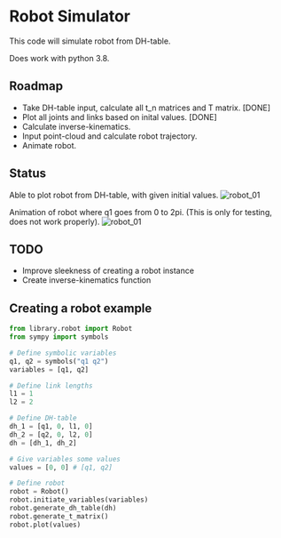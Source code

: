 # Robot Simulator
This code will simulate robot from DH-table.

Does work with python 3.8.

## Roadmap
- Take DH-table input, calculate all t_n matrices and T matrix. [DONE]
- Plot all joints and links based on inital values. [DONE]
- Calculate inverse-kinematics.
- Input point-cloud and calculate robot trajectory.
- Animate robot. 

## Status
Able to plot robot from DH-table, with given initial values.
![robot_01](https://github.com/martinmaeland/Robot_Simulator/blob/master/media/robot_01.png)

Animation of robot where q1 goes from 0 to 2pi. (This is only for testing, does not work properly).
![robot_01](https://github.com/martinmaeland/Robot_Simulator/blob/master/media/robot_01.gif)

## TODO
- Improve sleekness of creating a robot instance
- Create inverse-kinematics function

## Creating a robot example

```python
from library.robot import Robot
from sympy import symbols

# Define symbolic variables
q1, q2 = symbols("q1 q2")
variables = [q1, q2]

# Define link lengths
l1 = 1
l2 = 2

# Define DH-table
dh_1 = [q1, 0, l1, 0]
dh_2 = [q2, 0, l2, 0]
dh = [dh_1, dh_2]

# Give variables some values
values = [0, 0] # [q1, q2]

# Define robot
robot = Robot()
robot.initiate_variables(variables)
robot.generate_dh_table(dh)
robot.generate_t_matrix()
robot.plot(values)
```
